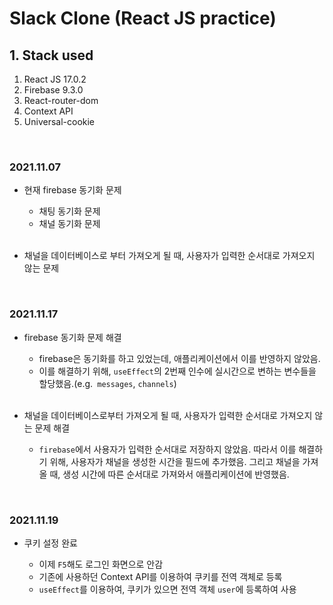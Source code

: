 # Slack Clone (React JS practice)

## 1. Stack used

1. React JS 17.0.2
2. Firebase 9.3.0
3. React-router-dom
4. Context API
5. Universal-cookie

<br/>

### 2021.11.07

- 현재 firebase 동기화 문제
  
  - 채팅 동기화 문제
  - 채널 동기화 문제 
  
  <br/>
  
- 채널을 데이터베이스로 부터 가져오게 될 때, 사용자가 입력한 순서대로 가져오지 않는 문제

<br/>

### 2021.11.17

* firebase 동기화 문제 해결

  * firebase은 동기화를 하고 있었는데, 애플리케이션에서 이를 반영하지 않았음.
  * 이를 해결하기 위해, `useEffect`의 2번째 인수에 실시간으로 변하는 변수들을 할당했음.(e.g.` messages`, `channels`) 

  <br/>

* 채널을 데이터베이스로부터 가져오게 될 때, 사용자가 입력한 순서대로 가져오지 않는 문제 해결

  * `firebase`에서 사용자가 입력한 순서대로 저장하지 않았음. 따라서 이를 해결하기 위해, 사용자가 채널을 생성한 시간을 필드에 추가했음. 그리고 채널을 가져올 때, 생성 시간에 따른 순서대로 가져와서 애플리케이션에 반영했음.

<br/>

### 2021.11.19

* 쿠키 설정 완료

  * 이제 `F5`해도 로그인 화면으로 안감
  * 기존에 사용하던 Context API를 이용하여 쿠키를 전역 객체로 등록
  * `useEffect`를 이용하여, 쿠키가 있으면 전역 객체 `user`에 등록하여 사용 

  